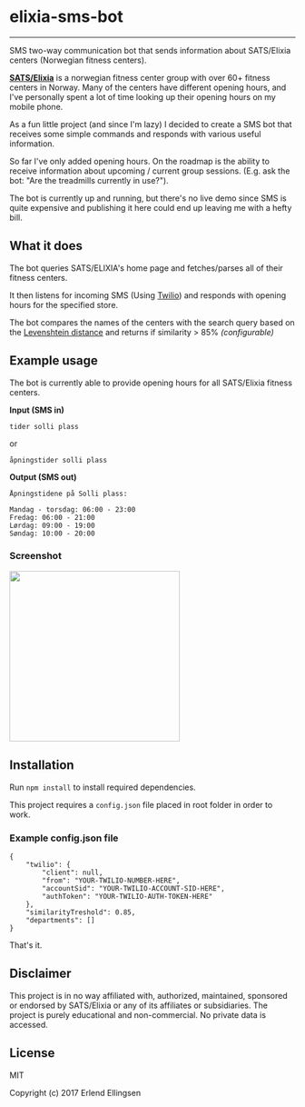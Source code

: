 # elixia-sms-bot
______
SMS two-way communication bot that sends information about SATS/Elixia centers (Norwegian fitness centers).

[**SATS/Elixia**](http://satselixia.no) is a norwegian fitness center group with over 60+ fitness centers in Norway. Many of the centers have different opening hours, and I've personally spent a lot of time looking up their opening hours on my mobile phone.

As a fun little project (and since I'm lazy) I decided to create a SMS bot that receives some simple commands and responds with various useful information.

So far I've only added opening hours. On the roadmap is the ability to receive information about upcoming / current group sessions. (E.g. ask the bot: "Are the treadmills currently in use?").

The bot is currently up and running, but there's no live demo since SMS is quite expensive and publishing it here could end up leaving me with a hefty bill.

## What it does
The bot queries SATS/ELIXIA's home page and fetches/parses all of their fitness centers. 

It then listens for incoming SMS (Using [Twilio](http://twilio.com)) and responds with opening hours for the specified store.

The bot compares the names of the centers with the search query based on the
[Levenshtein distance](https://en.wikipedia.org/wiki/Levenshtein_distance) and returns if similarity > 85% *(configurable)*

## Example usage
The bot is currently able to provide opening hours for all SATS/Elixia fitness centers.


**Input (SMS in)**

```
tider solli plass
```

or

```
åpningstider solli plass
```

**Output (SMS out)**

```
Åpningstidene på Solli plass:

Mandag - torsdag: 06:00 - 23:00
Fredag: 06:00 - 21:00
Lørdag: 09:00 - 19:00
Søndag: 10:00 - 20:00
```

### Screenshot
<img src="http://i.imgur.com/tkNrPUK.png" height="300px">

## Installation
Run `npm install` to install required dependencies.

This project requires a `config.json` file placed in root folder in order to work.

### Example config.json file

```
{
    "twilio": {
        "client": null,
        "from": "YOUR-TWILIO-NUMBER-HERE",
        "accountSid": "YOUR-TWILIO-ACCOUNT-SID-HERE",
        "authToken": "YOUR-TWILIO-AUTH-TOKEN-HERE"
    },
    "similarityTreshold": 0.85,
    "departments": []
}
```

That's it.


## Disclaimer
This project is in no way affiliated with, authorized, maintained, sponsored or endorsed by SATS/Elixia or any of its affiliates or subsidiaries. The project is purely educational and non-commercial. No private data is accessed.

## License
MIT

Copyright (c) 2017 Erlend Ellingsen

